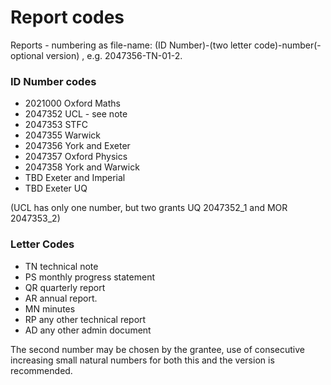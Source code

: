 # Report codes

Reports - numbering as file-name:
(ID Number)-(two letter code)-number(-optional version) , e.g.  2047356-TN-01-2.

### ID Number codes

* 2021000   Oxford Maths
* 2047352   UCL - see note
* 2047353   STFC
* 2047355   Warwick
* 2047356   York and Exeter
* 2047357   Oxford Physics
* 2047358   York and Warwick
* TBD       Exeter and Imperial
* TBD       Exeter UQ

(UCL has only one number, but two grants UQ 2047352_1 and MOR 2047353_2)

### Letter Codes

* TN  technical note
* PS  monthly progress statement
* QR  quarterly report
* AR  annual report.
* MN  minutes
* RP  any other technical report
* AD  any other admin document

The second number may be chosen by the grantee, use of consecutive increasing
small natural numbers for both this and the version is recommended.
